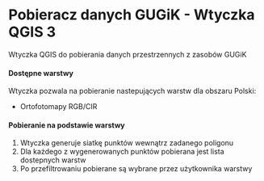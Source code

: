 # Pobieracz danych GUGiK - Wtyczka QGIS 3
Wtyczka QGIS do pobierania danych przestrzennych z zasobów GUGiK

#### Dostępne warstwy
Wtyczka pozwala na pobieranie nastepujących warstw dla obszaru Polski:
- Ortofotomapy RGB/CIR

#### Pobieranie na podstawie warstwy
1. Wtyczka generuje siatkę punktów wewnątrz zadanego poligonu
2. Dla każdego z wygenerowanych punktów pobierana jest lista dostepnych warstw
3. Po przefiltrowaniu pobierane są wybrane przez użytkownika warstwy
